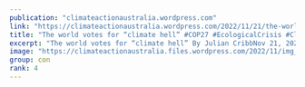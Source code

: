 ```yaml
---
publication: "climateactionaustralia.wordpress.com"
link: "https://climateactionaustralia.wordpress.com/2022/11/21/the-world-votes-for-climate-hell-cop27-ecologicalcrisis-climatecrisis-economiccrisis-tellthetruth-auspol-hyperthreat-time-for-plane/"
title: "The world votes for “climate hell” #COP27 #EcologicalCrisis #ClimateCrisis #EconomicCrisis #TellTheTruth #auspol Hyperthreat time for #PlanE"
excerpt: "The world votes for “climate hell” By Julian CribbNov 21, 2022 Something of epochal importance happened in Egypt last week – the most significant event since Cheops shoved up his triangular monumen…"
image: "https://climateactionaustralia.files.wordpress.com/2022/11/img_1970.jpg"
group: con
rank: 4
---
```

